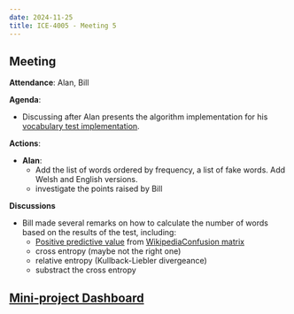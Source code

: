 ```yaml
---
date: 2024-11-25
title: ICE-4005 - Meeting 5
---
```

## Meeting

**Attendance**: Alan, Bill

**Agenda**:
  - Discussing after Alan presents the algorithm implementation for his [vocabulary test implementation](https://github.com/Oktogazh/leximenter/releases/tag/v0.1.0).
  
**Actions**:
- **Alan**:
	- Add the list of words ordered by frequency, a list of fake words. Add Welsh and English versions.
	- investigate the points raised by Bill

**Discussions**
- Bill made several remarks on how to calculate the number of words based on the results of the test, including:
	- [Positive predictive value](https://en.wikipedia.org/wiki/Positive_predictive_value) from [WikipediaConfusion matrix](https://en.wikipedia.org/wiki/Confusion_matrix#Table_of_confusion)
	- cross entropy (maybe not the right one)
	- relative entropy (Kullback-Liebler divergeance)
	- substract the cross entropy



## [Mini-project Dashboard](<./ice-4005-dashboard>)
